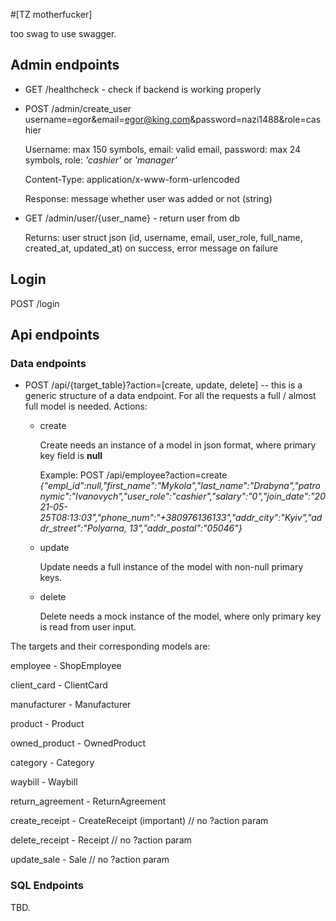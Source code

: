 #[TZ motherfucker]

too swag to use swagger.

## Admin endpoints

* GET /healthcheck - check if backend is working properly
* POST /admin/create_user username=egor&email=egor@king.com&password=nazi1488&role=cashier

    Username: max 150 symbols, email: valid email, password: max 24 symbols, role: *'cashier'* or *'manager'*
  
    Content-Type: application/x-www-form-urlencoded
  
    Response: message whether user was added or not (string)
* GET /admin/user/{user_name} - return user from db
    
    Returns: user struct json (id, username,
    email, user_role, full_name, created_at, updated_at) on success, error message on failure
  

## Login
POST /login


## Api endpoints

### Data endpoints

* POST /api/{target_table}?action=[create, update, delete] -- this is a generic 
structure of a data endpoint. For all the requests a full / almost full model is needed.
  Actions: 
  * create
    
    Create needs an instance of a model in json format, where primary key
    field is **null**
    
    Example: POST /api/employee?action=create *{"empl_id":null,"first_name":"Mykola","last_name":"Drabyna","patronymic":"Ivanovych","user_role":"cashier","salary":"0","join_date":"2021-05-25T08:13:03","phone_num":"+380976136133","addr_city":"Kyiv","addr_street":"Polyarna, 13","addr_postal":"05046"}*
    
  * update
    
    Update needs a full instance of the model with non-null primary keys.
      
  * delete
    
    Delete needs a mock instance of the model, where only primary key
    is read from user input.
    
The targets and their corresponding models are:

employee - ShopEmployee

client_card - ClientCard

manufacturer - Manufacturer

product - Product

owned_product - OwnedProduct

category - Category

waybill - Waybill

return_agreement - ReturnAgreement

create_receipt - CreateReceipt (important) // no ?action param

delete_receipt - Receipt // no ?action param

update_sale - Sale // no ?action param

### SQL Endpoints

TBD.